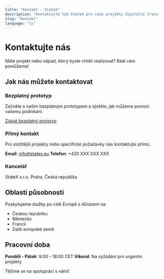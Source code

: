 ```yaml
---
title: "Kontakt - StateX"
description: "Kontaktujte tým StateX pro vaše projekty digitální transformace"
slug: "kontakt"
language: "cs"
---
```


# Kontaktujte nás

Máte projekt nebo nápad, který byste chtěli realizovat? Rádi vám pomůžeme!

## Jak nás můžete kontaktovat

### Bezplatný prototyp
Začněte s naším bezplatným prototypem a zjistěte, jak můžeme pomoci vašemu podnikání.

[Získat bezplatný prototyp](/cs/bezplatny-prototyp)

### Přímý kontakt
Pro složitější projekty nebo specifické požadavky nás kontaktujte přímo.

**Email**: info@statex.eu
**Telefon**: +420 XXX XXX XXX

### Kancelář
StateX s.r.o.
Praha, Česká republika

## Oblasti působnosti

Poskytujeme služby po celé Evropě s důrazem na:
- Českou republiku
- Německo  
- Francii
- Další evropské země

## Pracovní doba

**Pondělí - Pátek**: 9:00 - 18:00 CET
**Víkend**: Na vyžádání pro urgentní projekty

Těšíme se na spolupráci s vámi!